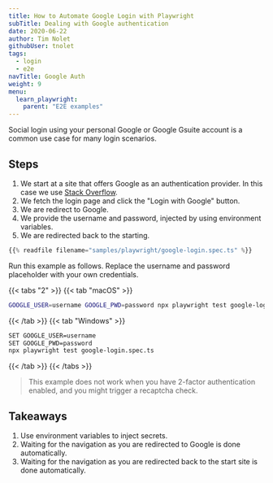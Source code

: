 ```yaml
---
title: How to Automate Google Login with Playwright
subTitle: Dealing with Google authentication
date: 2020-06-22
author: Tim Nolet
githubUser: tnolet
tags:
  - login
  - e2e
navTitle: Google Auth
weight: 9
menu:
  learn_playwright:
    parent: "E2E examples"
---
```


Social login using your personal Google or Google Gsuite account is a common use case for many login scenarios.

<!-- more -->

## Steps

1. We start at a site that offers Google as an authentication provider. In this case we use [Stack Overflow](https://stackoverflow.com/).
2. We fetch the login page and click the "Login with Google" button.
3. We are redirect to Google.
4. We provide the username and password, injected by using environment variables.
5. We are redirected back to the starting.

```ts {title="google-login.spec.ts"}
{{% readfile filename="samples/playwright/google-login.spec.ts" %}}
```

Run this example as follows. Replace the username and password placeholder with your own credentials.

{{< tabs "2" >}}
{{< tab "macOS" >}}
```sh
GOOGLE_USER=username GOOGLE_PWD=password npx playwright test google-login.spec.ts
```
{{< /tab >}}
{{< tab "Windows" >}}
```sh
SET GOOGLE_USER=username
SET GOOGLE_PWD=password
npx playwright test google-login.spec.ts
```
{{< /tab >}}
{{< /tabs >}}


> This example does not work when you have 2-factor authentication enabled, and you might trigger a recaptcha check.

## Takeaways

1. Use environment variables to inject secrets.
2. Waiting for the navigation as you are redirected to Google is done automatically.
3. Waiting for the navigation as you are redirected back to the start site is done automatically.





